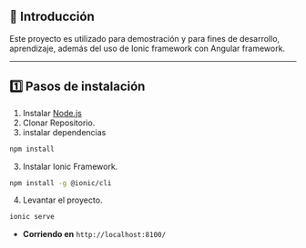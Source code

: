 ## 📖 Introducción
Este proyecto es utilizado para demostración y para fines de desarrollo, aprendizaje, además del uso de Ionic framework con Angular framework.

---
## 1️⃣ Pasos de instalación 
1. Instalar [Node.js](https://nodejs.org/en/download)
1. Clonar Repositorio.
2. instalar dependencias
```bash
npm install 
```
3. Instalar Ionic Framework.
```bash
npm install -g @ionic/cli
```
4. Levantar el proyecto.
```bash
ionic serve
```
 - **Corriendo en** `http://localhost:8100/`
